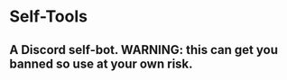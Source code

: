 # Self-Tools
<h2>A Discord self-bot. WARNING: this can get you banned so use at your own risk.</h2>
